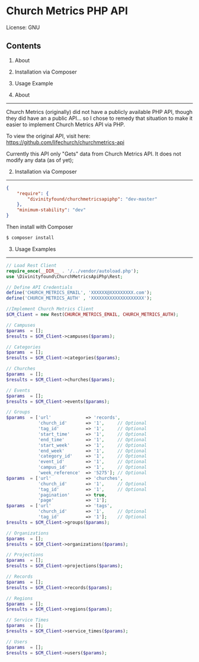 Church Metrics PHP API
=================================================

License: GNU

Contents
--------
1. About
2. Installation via Composer
3. Usage Example

1. About
--------
Church Metrics (originally) did not have a publicly available PHP API, though they did have an a public API... so I chose to remedy that situation to make it easier to implement Church Metrics API via PHP.

To view the original API, visit here:
https://github.com/lifechurch/churchmetrics-api

Currently this API only "Gets" data from Church Metrics API. It does not modify any data (as of yet);

2. Installation via Composer
--------
```json
{
	"require": {
		"divinityfound/churchmetricsapiphp": "dev-master"
	},
	"minimum-stability": "dev"
}
```
Then install with Composer

```bash
$ composer install
```

3. Usage Examples
--------

```php
// Load Rest Client
require_once(__DIR__ . '/../vendor/autoload.php');
use \Divinityfound\ChurchMetricsApiPhp\Rest;

// Define API Credentials
define('CHURCH_METRICS_EMAIL', 'XXXXXX@XXXXXXXXX.com');
define('CHURCH_METRICS_AUTH' , 'XXXXXXXXXXXXXXXXXXXX');

//Implement Church Metrics Client
$CM_Client = new Rest(CHURCH_METRICS_EMAIL, CHURCH_METRICS_AUTH);

// Campuses
$params  = [];
$results = $CM_Client->campuses($params);

// Categories
$params  = [];
$results = $CM_Client->categories($params);

// Churches
$params  = [];
$results = $CM_Client->churches($params);

// Events
$params  = [];
$results = $CM_Client->events($params);

// Groups
$params  = ['url' 			  => 'records',
			'church_id'       => '1',     // Optional
			'tag_id'          => '1',     // Optional
			'start_time'      => '1',     // Optional
			'end_time'        => '1',     // Optional
			'start_week'      => '1',     // Optional
			'end_week'        => '1',     // Optional
			'category_id'     => '1',     // Optional
			'event_id'        => '1',     // Optional
			'campus_id'       => '1',     // Optional
			'week_reference'  => '5275']; // Optional
$params  = ['url' 			  => 'churches',
			'church_id'       => '1',     // Optional
			'tag_id'          => '1',     // Optional
			'pagination'      => true,
			'page'            => '1'];
$params  = ['url'			  => 'tags',
			'church_id'       => '1',     // Optional
			'tag_id'          => '1'];    // Optional
$results = $CM_Client->groups($params);

// Organizations
$params  = [];
$results = $CM_Client->organizations($params);

// Projections
$params  = [];
$results = $CM_Client->projections($params);

// Records
$params  = [];
$results = $CM_Client->records($params);

// Regions
$params  = [];
$results = $CM_Client->regions($params);

// Service Times
$params  = [];
$results = $CM_Client->service_times($params);

// Users
$params  = [];
$results = $CM_Client->users($params);


```